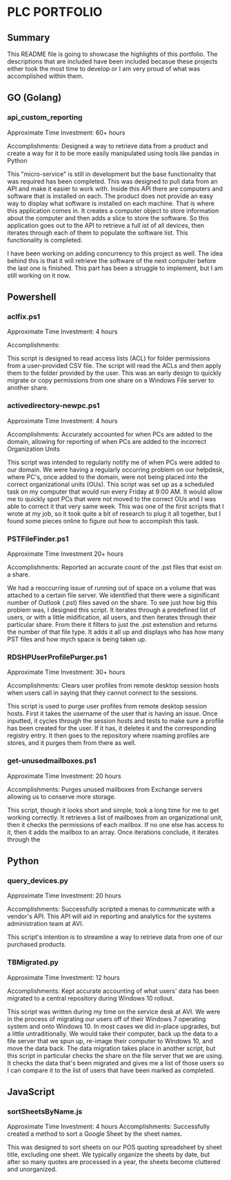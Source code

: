 # PLC PORTFOLIO

## Summary

This README file is going to showcase the highlights of this portfolio.  The descriptions that are included have been included becasue these projects either took the most time to develop or I am very proud of what was accomplished within them.

## GO (Golang)

### api_custom_reporting
Approximate Time Investment: 60+ hours

Accomplishments: Designed a way to retrieve data from a product and create a way for it to be more easily manipulated using tools like pandas in Python

This "micro-service" is still in development but the base functionality that was required has been completed.  This was designed to pull data from an API and make it easier to work with.  Inside this API there are computers and software that is installed on each.  The product does not provide an easy way to display what software is installed on each machine.  That is where this application comes in.  It creates a computer object to store information about the computer and then adds a slice to store the software.  So this application goes out to the API to retrieve a full ist of all devices, then iterates through each of them to populate the software list.  This functionality is completed.

I have been working on adding concurrency to this project as well.  The idea behind this is that it will retrieve the software of the next computer before the last one is finished.  This part has been a struggle to implement, but I am still working on it now.

## Powershell

### aclfix.ps1
Approximate Time Investment: 4 hours

Accomplishments:

This script is designed to read access lists (ACL) for folder permissions from a user-provided CSV file.  The script will read the ACLs and then apply them to the folder provided by the user.  This was an early design to quickly migrate or copy permissions from one share on a Windows File server to another share.

### activedirectory-newpc.ps1
Approximate Time Investment: 4 hours

Accomplishments: Accurately accounted for when PCs are added to the domain, allowing for reporting of when PCs are added to the incorrect Organization Units 

This script was intended to regularly notify me of when PCs were added to our domain.  We were having a regularly occurring problem on our helpdesk, where PC's, once added to the domain, were not being placed into the correct organizational units (OUs).  This script was set up as a scheduled task on my computer that would run every Friday at 9:00 AM.  It would allow me to quickly spot PCs that were not moved to the correct OUs and I was able to correct it that very same week.  This was one of the first scripts that I wrote at my job, so it took quite a bit of research to plug it all together, but I found some pieces online to figure out how to accomplish this task.
### PSTFileFinder.ps1
Approximate Time Investment 20+ hours

Accomplishments: Reported an accurate count of the .pst files that exist on a share.

We had a reoccurring issue of running out of space on a volume that was attached to a certain file server.  We identified that there were a siginificant number of Outlook (.pst) files saved on the share.  To see just how big this problem was, I designed this script.  It iterates through a predefined list of users, or with a little midification, all users, and then iterates through their particular share.  From there it filters to just the .pst extenstion and returns the number of that file type.  It adds it all up and displays who has how many PST files and how mych space is being taken up.

### RDSHPUserProfilePurger.ps1
Approximate Time Investment: 30+ hours

Accomplishments: Clears user profiles from remote desktop session hosts when users call in saying that they cannot connect to the sessions.

This script is used to purge user profiles from remote desktop session hosts.  First it takes the username of the user that is having an issue.  Once inputted, it cycles through the session hosts and tests to make sure a profile has been created for the user.  If it has, it deletes it and the corresponding registry entry.  It then goes to the repository where roaming profiles are stores, and it purges them from there as well.

### get-unusedmailboxes.ps1
Approximate Time Investment: 20 hours

Accomplishments: Purges unused mailboxes from Exchange servers allowing us to conserve more storage.

This script, though it looks short and simple, took a long time for me to get working correctly.  It retrieves a list of mailboxes from an organizational unit, then it checks the permissions of each mailbox.  If no one else has access to it, then it adds the mailbox to an array.  Once iterations conclude, it iterates through the 

## Python

### query_devices.py
Approximate Time Investment: 20 hours

Accomplishments: Successfully scripted a menas to communicate with a vendor's API.  This API will aid in reporting and analytics for the systems administration team at AVI.

This script's intention is to streamline a way to retrieve data from one of our purchased products.  

### TBMigrated.py
Approximate Time Investment: 12 hours

Accomplishments: Kept accurate accounting of what users' data has been migrated to a central repository during Windows 10 rollout.

This script was written during my time on the service desk at AVI.  We were in the process of migrating our users off of their Windows 7 operating system and onto Windows 10.  In most cases we did in-place upgrades, but a little untraditionally.  We would take their computer, back up the data to a file server that we spun up, re-image their computer to Windows 10, and move the data back.  The data migration takes place in another script, but this script in particular checks the share on the file server that we are using.  It checks the data that's been migrated and gives me a list of those users so I can compare it to the list of users that have been marked as completed.

## JavaScript

### sortSheetsByName.js
Approximate Time Investment: 4 hours
Accomplishments: Successfully created a method to sort a Google Sheet by the sheet names.

This was designed to sort sheets on our POS quoting spreadsheet by sheet title, excluding one sheet.  We typically organize the sheets by date, but after so many quotes are processed in a year, the sheets become cluttered and unorganized.